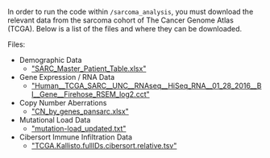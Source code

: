 
In order to run the code within `/sarcoma_analysis`, you must download the relevant data from the sarcoma cohort of The Cancer Genome Atlas (TCGA). Below is a list of the files and where they can be downloaded.

Files:
- Demographic Data
  - ["SARC_Master_Patient_Table.xlsx"](https://gdc.cancer.gov/about-data/publications/sarc_2017)
- Gene Expression / RNA Data
  - ["Human__TCGA_SARC__UNC__RNAseq__HiSeq_RNA__01_28_2016__BI__Gene__Firehose_RSEM_log2.cct"](https://www.linkedomics.org/data_download/TCGA-SARC/)
- Copy Number Aberrations
  - ["CN_by_genes_pansarc.xlsx"](https://gdc.cancer.gov/about-data/publications/sarc_2017)
- Mutational Load Data
  - ["mutation-load_updated.txt"](https://gdc.cancer.gov/about-data/publications/panimmune)
- Cibersort Immune Infiltration Data
  - ["TCGA.Kallisto.fullIDs.cibersort.relative.tsv"](https://gdc.cancer.gov/about-data/publications/panimmune)
